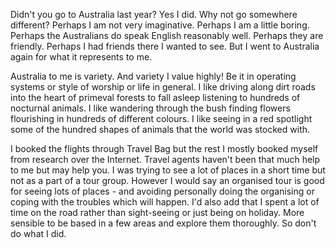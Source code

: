 Didn't you go to Australia last year? Yes I did. Why not go somewhere different? Perhaps I am not very imaginative. Perhaps I am a little boring. Perhaps the Australians do speak English reasonably well. Perhaps they are friendly. Perhaps I had friends there I wanted to see. But I went to Australia again for what it represents to me.

Australia to me is variety. And variety I value highly! Be it in operating systems or style of worship or life in general. I like driving along dirt roads into the heart of primeval forests to fall asleep listening to hundreds of nocturnal animals. I like wandering through the bush finding flowers flourishing in hundreds of different colours. I like seeing in a red spotlight some of the hundred shapes of animals that the world was stocked with.

I booked the flights through Travel Bag but the rest I mostly booked myself from research over the Internet. Travel agents haven't been that much help to me but may help you. I was trying to see a lot of places in a short time but not as a part of a tour group. However I would say an organised tour is good for seeing lots of places - and avoiding personally doing the organising or coping with the troubles which will happen. I'd also add that I spent a lot of time on the road rather than sight-seeing or just being on holiday. More sensible to be based in a few areas and explore them thoroughly. So don't do what I did.
